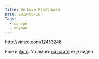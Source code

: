 ```yaml
---
Title: We Love Plastikman
Date: 2010-06-16
Tags:
  - саптрю
  - слушаю
---
```


http://vimeo.com/12483246

Еще и [фото][1]. У самого [на сайте][2] еще видео.

[1]: http://www.weloveart.net/index32.htm
[2]: http://plastikman.com/